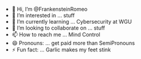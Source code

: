 - 👋 Hi, I’m @FrankensteinRomeo
- 👀 I’m interested in ... stuff
- 🌱 I’m currently learning ... Cybersecurity at WGU
- 💞️ I’m looking to collaborate on ... stuff
- 📫 How to reach me ... Mind Control
- 😄 Pronouns: ... get paid more than SemiPronouns
- ⚡ Fun fact: ... Garlic makes my feet stink

<!---
FrankensteinRomeo/FrankensteinRomeo is a ✨ special ✨ repository because its `README.md` (this file) appears on your GitHub profile.
You can click the Preview link to take a look at your changes.
--->
